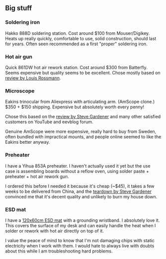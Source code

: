 ## Big stuff

### Soldering iron

Hakko 888D soldering station. Cost around $100 from Mouser/Digikey.
Heats up really quickly, comfortable to use, solid construction,
should last for years. Often seen recommended as a first "proper"
soldering iron.

### Hot air gun

Quick 861DW hot air rework station. Cost around $300 from Batterfly.
Seems expensive but quality seems to be excellent. Chose mostly based
on [review by Louis
Rossmann](https://www.youtube.com/watch?v=ChujyTV-HME).


### Microscope

Eakins trinocular from Aliexpress with articulating arm. (AmScope
clone.) $350 + $150 shipping. Expensive but absolutely worth every
penny!

Chose this based on the [review by Steve
Gardener](https://www.youtube.com/watch?v=B0wRdJRzPUI) and many other
satisfied customers on YouTube and eevblog forum.

Genuine AmScope were more expensive, really hard to buy from Sweden,
often bundled with impractical mounts, and people online seemed to
like the Eakins better anyway.

### Preheater

I have a Yihua 853A preheater. I haven't actually used it yet but the
use case is assembling boards without a reflow oven, using solder
paste + preheater + hot air rework gun.

I ordered this before I needed it because it's cheap (~$45), it takes
a few weeks to be delivered from China, and the [teardown by Steve
Gardener](https://www.youtube.com/watch?v=mHrLQ48zfOQ) convinced me
that it's decent quality and unlikely to burn my house down.

### ESD mat

I have a [120x60cm ESD
mat](https://www.digikey.com/product-detail/en/scs/8900/SCP774-ND/9606803)
with a grounding wristband. I absolutely love it. This covers the
surface of my desk and can easily handle the heat when I solder or
rework with hot air directly on top of it.

I value the peace of mind to know that I'm not damaging chips with
static electricity when I work with them. I would hate to always live
with doubts about this while I am troubleshooting hard problems.

